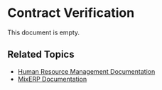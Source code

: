 # Contract Verification

This document is empty.

## Related Topics
* [Human Resource Management Documentation](index.md)
* [MixERP Documentation](../index.md)
